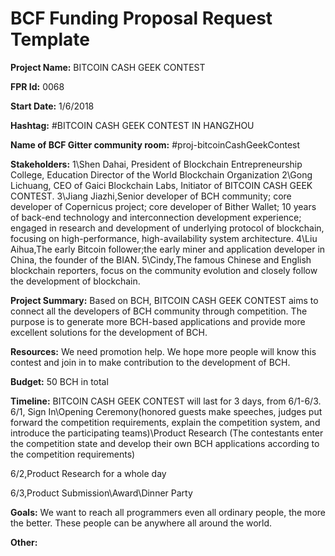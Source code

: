 
# BCF Funding Proposal Request Template

**Project Name:**
BITCOIN CASH GEEK CONTEST

**FPR Id:**
0068

**Start Date:**
1/6/2018

**Hashtag:**
#BITCOIN CASH GEEK CONTEST IN HANGZHOU

**Name of BCF Gitter community room:**
#proj-bitcoinCashGeekContest

**Stakeholders:**
1\Shen Dahai, President of Blockchain Entrepreneurship College, Education Director of the World Blockchain Organization
2\Gong Lichuang, CEO of Gaici Blockchain Labs, Initiator of BITCOIN CASH GEEK CONTEST.
3\Jiang Jiazhi,Senior developer of BCH community; core developer of Copernicus project; core developer of Bither Wallet; 10 years of back-end technology and interconnection development experience; engaged in research and development of underlying protocol  of blockchain, focusing on high-performance, high-availability system architecture.
4\Liu Aihua,The early Bitcoin follower;the early miner and application developer in China, the founder of the BIAN.
5\Cindy,The famous Chinese and English blockchain reporters, focus on the community evolution and closely follow the development of blockchain.

**Project Summary:**
Based on BCH, BITCOIN CASH GEEK CONTEST aims to connect all the developers of  BCH community through competition. The purpose is to generate more BCH-based applications and provide more excellent solutions for the development of BCH.

**Resources:**
We need promotion help. We hope more people will know this contest and join in to make contribution to the development of BCH.

**Budget:**
50 BCH in total

**Timeline:**
BITCOIN CASH GEEK CONTEST will last for 3 days, from 6/1-6/3.
6/1, Sign In\Opening Ceremony(honored guests make speeches, judges put forward the competition requirements, explain the competition system, and introduce the participating teams)\Product Research
(The contestants enter the competition state and develop their own BCH applications according to the competition requirements)

6/2,Product Research for a whole day

6/3,Product Submission\Award\Dinner Party


**Goals:**
We want to reach all programmers even all ordinary people, the more the better. These people can be anywhere all around the world.

**Other:**
 
